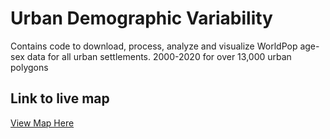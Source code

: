 # Urban Demographic Variability
Contains code to download, process, analyze and visualize WorldPop age-sex data for all urban settlements. 
2000-2020 for over 13,000 urban polygons

## Link to live map 
[View Map Here](https://zimmermaps.github.io/UrbanDemographyLeaflet/)
